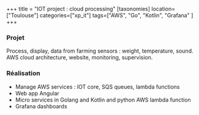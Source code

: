 +++
title = "IOT project : cloud processing"
[taxonomies]
location=["Toulouse"]
categories=["xp_it"]
tags=["AWS", "Go", "Kotlin", "Grafana" ]
+++

### Projet

Process, display, data from farming sensors : weight, temperature, sound. AWS cloud architecture, website, monitoring, supervision.

### Réalisation

- Manage AWS services : IOT core, SQS queues, lambda functions
- Web app Angular
- Micro services in Golang and Kotlin and python AWS lambda function
- Grafana dashboards
